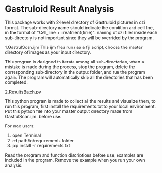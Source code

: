 
# Gastruloid Result Analysis



This package works with 2-level directory of Gastruloid pictures in czi format. The sub-directory name should indicate the condition and cell line, in the format of "Cell_line + Treatment(time)". naming of czi files inside each sub-directory is not important since they will be overrided by the program.

1.GastrulScan.ijm
This ijm files runs as a fiji script, choose the master directory of images as your input directory.

This program is designed to iterate among all sub-directories, when a mistake is made during the process, stop the program, delete the corresponding sub-directory in the output folder, and run the program again. The program will automatically skip all the directories that has been completed.

2.ResultsBatch.py

This python program is made to collect all the results and visualize them, to run this program, first install the requirements.txt to your local environment.
Put this python file into your master output directory made from GastrulScan.ijm. before use.

For mac users:
1. open Terminal
2. cd path/to/requirements folder
3. pip install -r requirements.txt

Read the program and function discriptions before use, examples are included in the program. Remove the example when you run your own analysis.
